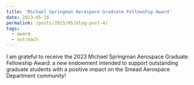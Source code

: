 ```yaml
---
title: 'Michael Springman Aerospace Graduate Fellowship Award'
date: 2023-05-16
permalink: /posts/2023/05/blog-post-4/
tags:
  - award
  - outreach
---
```


I am grateful to receive the 2023 Michael Springman Aerospace Graduate Fellowship Award: a new endowment intended to support outstanding graduate students with a positive impact on the Smead Aerospace Department community!
